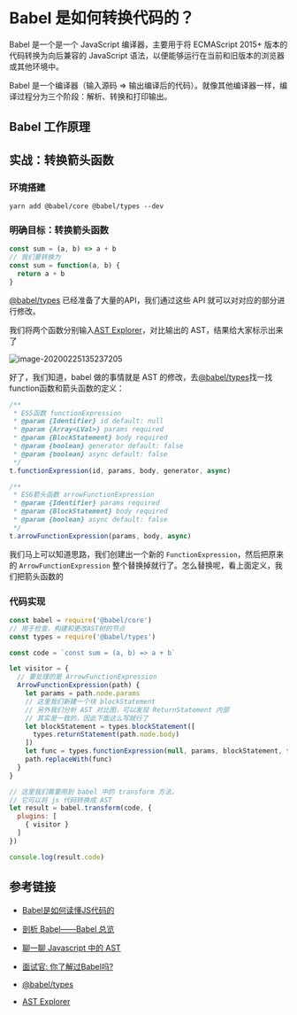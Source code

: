 # Babel 是如何转换代码的？

Babel 是一个是一个 JavaScript 编译器，主要用于将 ECMAScript 2015+ 版本的代码转换为向后兼容的 JavaScript 语法，以便能够运行在当前和旧版本的浏览器或其他环境中。

Babel 是一个编译器（输入源码 => 输出编译后的代码）。就像其他编译器一样，编译过程分为三个阶段：解析、转换和打印输出。



## Babel 工作原理





## 实战：转换箭头函数

### 环境搭建

```
yarn add @babel/core @babel/types --dev
```



### 明确目标：转换箭头函数

```javascript
const sum = (a, b) => a + b
// 我们要转换为
const sum = function(a, b) {
  return a + b
}
```



[@babel/types](https://babeljs.io/docs/en/babel-types) 已经准备了大量的API，我们通过这些 API 就可以对对应的部分进行修改。

我们将两个函数分别输入[AST Explorer](https://astexplorer.net/)，对比输出的 AST，结果给大家标示出来了

![image-20200225135237205](https://tva1.sinaimg.cn/large/0082zybply1gc8lq0wwegj30sn0l7n2d.jpg)



好了，我们知道，babel 做的事情就是 AST 的修改，去[@babel/types](https://babeljs.io/docs/en/babel-types)找一找function函数和箭头函数的定义：

```javascript
/**
 * ES5函数 functionExpression
 * @param {Identifier} id default: null
 * @param {Array<LVal>} params required
 * @param {BlockStatement} body required
 * @param {boolean} generator default: false
 * @param {boolean} async default: false
 */
t.functionExpression(id, params, body, generator, async)

/**
 * ES6箭头函数 arrowFunctionExpression
 * @param {Identifier} params required
 * @param {BlockStatement} body required
 * @param {boolean} async default: false
 */
t.arrowFunctionExpression(params, body, async)
```

我们马上可以知道思路，我们创建出一个新的 `FunctionExpression`，然后把原来的 `ArrowFunctionExpression` 整个替换掉就行了。怎么替换呢，看上面定义，我们把箭头函数的



### 代码实现

```javascript
const babel = require('@babel/core')
// 用于检查，构建和更改AST树的节点
const types = require('@babel/types')

const code = `const sum = (a, b) => a + b`

let visitor = {
  // 要处理的是 ArrowFunctionExpression
  ArrowFunctionExpression(path) {
    let params = path.node.params
    // 这里我们新建一个块 blockStatement
    // 另外我们分析 AST 对比图，可以发现 ReturnStatement 内部
    // 其实是一致的，因此下面这么写就行了
    let blockStatement = types.blockStatement([
      types.returnStatement(path.node.body)
    ])
    let func = types.functionExpression(null, params, blockStatement, false, false)
    path.replaceWith(func)
  }
}

// 这里我们需要用到 babel 中的 transform 方法，
// 它可以将 js 代码转换成 AST
let result = babel.transform(code, {
  plugins: [
    { visitor }
  ]
})

console.log(result.code)
```





## 参考链接

- [Babel是如何读懂JS代码的](https://zhuanlan.zhihu.com/p/27289600)

- [剖析 Babel——Babel 总览](http://www.alloyteam.com/2017/04/analysis-of-babel-babel-overview/)
- [聊一聊 Javascript 中的 AST](https://juejin.im/post/5d9ed72b6fb9a04e3043d36e#heading-5)
- [面试官: 你了解过Babel吗?](https://cnodejs.org/topic/5a9317d38d6e16e56bb808d1)
- [@babel/types](https://babeljs.io/docs/en/babel-types)
- [AST Explorer](https://astexplorer.net/)